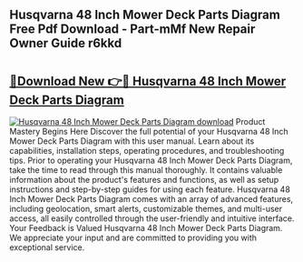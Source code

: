 ## Husqvarna 48 Inch Mower Deck Parts Diagram Free Pdf Download - Part-mMf New Repair Owner Guide r6kkd

# <h2><a href="http://dfh68f.blite.top/?on=Husqvarna+48+Inch+Mower+Deck+Parts+Diagram">🔗Download New 👉🔴 Husqvarna 48 Inch Mower Deck Parts Diagram</a></h2>

[![Husqvarna 48 Inch Mower Deck Parts Diagram download](https://i.imgur.com/lujVjoI.png)](http://dfh68f.blite.top/?on=Husqvarna+48+Inch+Mower+Deck+Parts+Diagram)
Product Mastery Begins Here Discover the full potential of your Husqvarna 48 Inch Mower Deck Parts Diagram with this user manual. Learn about its capabilities, installation steps, operating procedures, and troubleshooting tips. Prior to operating your Husqvarna 48 Inch Mower Deck Parts Diagram, take the time to read through this manual thoroughly. It contains valuable information about the product's features and functions, as well as setup instructions and step-by-step guides for using each feature. Husqvarna 48 Inch Mower Deck Parts Diagram comes with an array of advanced features, including geolocation, smart alerts, customizable themes, and multi-user access, all easily controlled through the user-friendly and intuitive interface. Your Feedback is Valued Husqvarna 48 Inch Mower Deck Parts Diagram. We appreciate your input and are committed to providing you with exceptional service.
